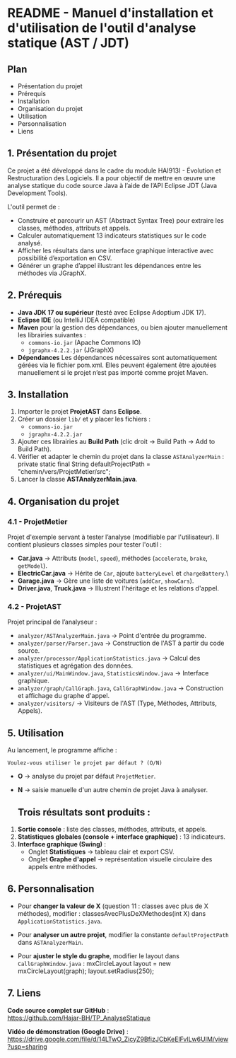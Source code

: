 # README - Manuel d'installation et d'utilisation de l'outil d'analyse statique (AST / JDT) 

## Plan 
- Présentation du projet
- Prérequis
- Installation
- Organisation du projet
- Utilisation
- Personnalisation
- Liens

## 1. Présentation du projet

Ce projet a été développé dans le cadre du module HAI913I - Évolution et  Restructuration des Logiciels.
Il a pour objectif de mettre en œuvre une analyse statique du code source Java à l’aide de l’API Eclipse JDT (Java Development Tools).

L'outil permet de : 
- Construire et parcourir un AST (Abstract Syntax Tree) pour extraire les classes, méthodes, attributs et appels.
- Calculer automatiquement 13 indicateurs statistiques sur le code analysé.
- Afficher les résultats dans une interface graphique interactive avec possibilité d’exportation en CSV.
- Générer un graphe d’appel illustrant les dépendances entre les méthodes via JGraphX.

## 2. Prérequis

-   **Java JDK 17 ou supérieur** (testé avec Eclipse Adoptium JDK 17).
-   **Eclipse IDE** (ou IntelliJ IDEA compatible)
-   **Maven** pour la gestion des dépendances, ou bien ajouter
    manuellement les librairies suivantes :
    -   `commons-io.jar` (Apache Commons IO)
    -   `jgraphx-4.2.2.jar` (JGraphX)
-   **Dépendances** Les dépendances nécessaires sont automatiquement gérées via le fichier pom.xml.
Elles peuvent également être ajoutées manuellement si le projet n’est pas importé comme projet Maven.

## 3. Installation

1.  Importer le projet **ProjetAST** dans **Eclipse**.
2.  Créer un dossier `lib/` et y placer les fichiers :
    -   `commons-io.jar`
    -   `jgraphx-4.2.2.jar`
3.  Ajouter ces librairies au **Build Path** (clic droit → Build Path →
    Add to Build Path).
4.  Vérifier et adapter le chemin du projet dans la classe
    `ASTAnalyzerMain` :
    private static final String defaultProjectPath = "chemin/vers/ProjetMetier/src";
5.  Lancer la classe **ASTAnalyzerMain.java**.

## 4. Organisation du projet

### 4.1 - ProjetMetier

Projet d'exemple servant à tester l’analyse (modifiable par
l'utilisateur).
Il contient plusieurs classes simples pour tester l'outil :
- **Car.java** → Attributs (`model`, `speed`), méthodes (`accelerate`,
`brake`, `getModel`).
- **ElectricCar.java** → Hérite de `Car`, ajoute `batteryLevel` et
`chargeBattery`.\
- **Garage.java** → Gère une liste de voitures (`addCar`, `showCars`).
- **Driver.java**, **Truck.java** → Illustrent l'héritage et les
relations d'appel.

### 4.2 - ProjetAST

Projet principal de l’analyseur :
- `analyzer/ASTAnalyzerMain.java` → Point d'entrée du programme.
- `analyzer/parser/Parser.java` → Construction de l'AST à partir du code
source.
- `analyzer/processor/ApplicationStatistics.java` → Calcul des
statistiques et agrégation des données.
- `analyzer/ui/MainWindow.java`, `StatisticsWindow.java` → Interface
graphique.
- `analyzer/graph/CallGraph.java`, `CallGraphWindow.java` → Construction
et affichage du graphe d'appel.
- `analyzer/visitors/` → Visiteurs de l'AST (Type, Méthodes, Attributs,
Appels).

## 5. Utilisation

Au lancement, le programme affiche :

    Voulez-vous utiliser le projet par défaut ? (O/N)
-   **O** → analyse du projet par défaut `ProjetMetier`.
-   **N** → saisie manuelle d'un autre chemin de projet Java à analyser.

    ## Trois résultats sont produits :

1.  **Sortie console** : liste des classes, méthodes, attributs, et appels.
2.  **Statistiques globales (console + interface graphique)** : 13 indicateurs.
3.  **Interface graphique (Swing)** :
    -   Onglet **Statistiques** → tableau clair et export CSV.
    -   Onglet **Graphe d'appel** → représentation visuelle circulaire
        des appels entre méthodes.

## 6. Personnalisation

-   Pour **changer la valeur de X** (question 11 : classes avec plus de
    X méthodes), modifier :
    classesAvecPlusDeXMethodes(int X) dans `ApplicationStatistics.java`.

-   Pour **analyser un autre projet**, modifier la constante
    `defaultProjectPath` dans `ASTAnalyzerMain`.

-   Pour **ajuster le style du graphe**, modifier le layout dans
    `CallGraphWindow.java` :
    mxCircleLayout layout = new mxCircleLayout(graph);
    layout.setRadius(250);
    
## 7. Liens 

**Code source complet sur GitHub** :  
  https://github.com/Hajar-BH/TP_AnalyseStatique

**Vidéo de démonstration (Google Drive)** :  
  https://drive.google.com/file/d/14LTwO_ZicyZ9BfizJCbKeElFvlLw6UIM/view?usp=sharing